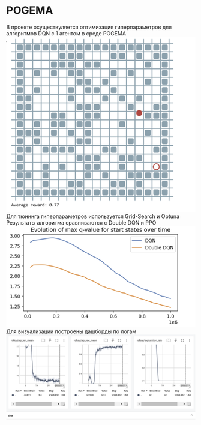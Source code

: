 # POGEMA
В проекте осуществуляется оптимизация гиперпараметров для алгоритмов DQN c 1 агентом в среде POGEMA  
![alt text](image.png)
Для тюнинга гиперпараметров используется Grid-Search и Optuna  
Результаты алгоритма сравниваются с Double DQN и PPO  
![alt text](image-1.png)
Для визуализации построены дашборды по логам  
![alt text](image-2.png)
